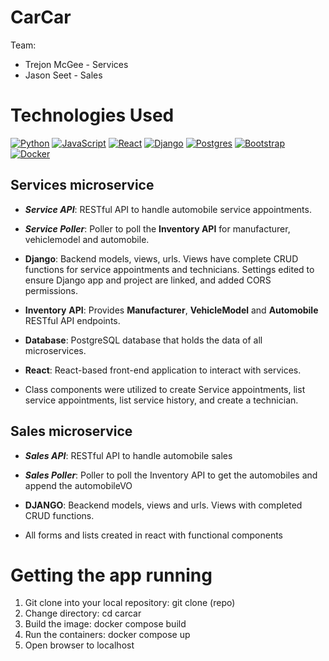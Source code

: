 # CarCar

Team:
- Trejon McGee - Services
- Jason Seet - Sales
  
# Technologies Used

[![Python](https://img.shields.io/badge/python-3670A0?style=for-the-badge&logo=python&logoColor=ffdd54)](https://www.python.org/)
[![JavaScript](https://img.shields.io/badge/javascript-%23323330.svg?style=for-the-badge&logo=javascript&logoColor=%23F7DF1E)](https://www.javascript.com/)
[![React](https://img.shields.io/badge/react-%2320232a.svg?style=for-the-badge&logo=react&logoColor=%2361DAFB)](https://reactjs.org/)
[![Django](https://img.shields.io/badge/django-%23092E20.svg?style=for-the-badge&logo=django&logoColor=white)](https://www.djangoproject.com/)
[![Postgres](https://img.shields.io/badge/postgres-%23316192.svg?style=for-the-badge&logo=postgresql&logoColor=white)](https://www.postgresql.org/)
[![Bootstrap](https://img.shields.io/badge/bootstrap-%238511FA.svg?style=for-the-badge&logo=bootstrap&logoColor=white)](https://getbootstrap.com/)
[![Docker](https://img.shields.io/badge/docker-%230db7ed.svg?style=for-the-badge&logo=docker&logoColor=white)](https://www.docker.com/)

## Services microservice

- **_Service API_**: RESTful API to handle automobile service appointments.
- **_Service Poller_**: Poller to poll the **Inventory API** for manufacturer, vehiclemodel and automobile.
- **Django**: Backend models, views, urls. Views have complete CRUD functions for service appointments and technicians. Settings edited to ensure Django app and project are linked, and added CORS permissions.
- **Inventory** **API**: Provides **Manufacturer**, **VehicleModel** and **Automobile** RESTful API endpoints.
- **Database**: PostgreSQL database that holds the data of all microservices.
- **React**: React-based front-end application to interact with services.

- Class components were utilized to create Service appointments, list service appointments, list service history, and create a technician.

## Sales microservice

- **_Sales API_**: RESTful API to handle automobile sales
- **_Sales Poller_**: Poller to poll the Inventory API to get the automobiles and append the automobileVO
- **DJANGO**: Beackend models, views and urls. Views with completed CRUD functions.

- All forms and lists created in react with functional components

# Getting the app running

1. Git clone into your local repository: git clone (repo)
2. Change directory: cd carcar
3. Build the image: docker compose build
4. Run the containers: docker compose up
5. Open browser to localhost
